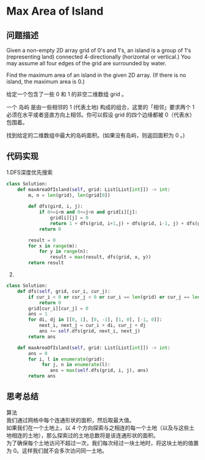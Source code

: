 #  Max Area of Island

## 问题描述

Given a non-empty 2D array grid of 0's and 1's, an island is a group of 1's (representing land) connected 4-directionally (horizontal or vertical.) You may assume all four edges of the grid are surrounded by water.

Find the maximum area of an island in the given 2D array. (If there is no island, the maximum area is 0.)

给定一个包含了一些 0 和 1 的非空二维数组 grid 。

一个 岛屿 是由一些相邻的 1 (代表土地) 构成的组合，这里的「相邻」要求两个 1 必须在水平或者竖直方向上相邻。你可以假设 grid 的四个边缘都被 0（代表水）包围着。

找到给定的二维数组中最大的岛屿面积。(如果没有岛屿，则返回面积为 0 。)


## 代码实现

1.DFS深度优先搜索
``` python
class Solution:
    def maxAreaOfIsland(self, grid: List[List[int]]) -> int:
        m, n = len(grid), len(grid[0]) 
        
        def dfs(gird, i, j): 
            if 0<=i<m and 0<=j<n and grid[i][j]: 
                grid[i][j] = 0 
                return 1 + dfs(grid, i+1,j) + dfs(grid, i-1, j) + dfs(grid, i, j+1) + dfs(grid, i, j-1) 
            return 0 

        result = 0 
        for x in range(m): 
            for y in range(n): 
                result = max(result, dfs(grid, x, y)) 
        return result
```

2.
```python
class Solution:
    def dfs(self, grid, cur_i, cur_j): 
        if cur_i < 0 or cur_j < 0 or cur_i == len(grid) or cur_j == len(grid[0]) or grid[cur_i][cur_j] != 1:
            return 0 
        grid[cur_i][cur_j] = 0 
        ans = 1 
        for di, dj in [[0, 1], [0, -1], [1, 0], [-1, 0]]:
            next_i, next_j = cur_i + di, cur_j + dj 
            ans += self.dfs(grid, next_i, next_j) 
        return ans

    def maxAreaOfIsland(self, grid: List[List[int]]) -> int:
        ans = 0
        for i, l in enumerate(grid): 
             for j, n in enumerate(l): 
                ans = max(self.dfs(grid, i, j), ans)
        return ans
```


## 思考总结

算法  
我们通过网格中每个连通形状的面积，然后取最大值。  
如果我们在一个土地上，以 4 个方向探索与之相连的每一个土地（以及与这些土地相连的土地），那么探索过的土地总数将是该连通形状的面积。  
为了确保每个土地访问不超过一次，我们每次经过一块土地时，将这块土地的值置为 0。这样我们就不会多次访问同一土地。
